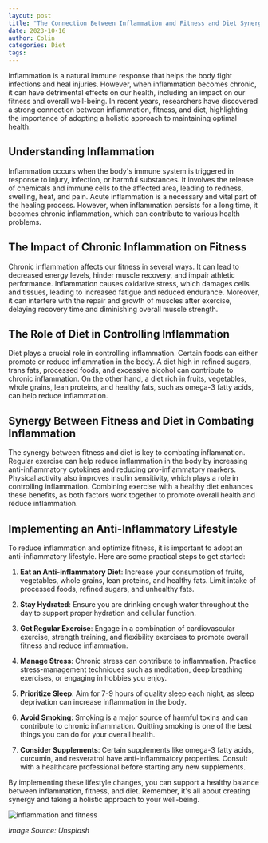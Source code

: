 ```yaml
---
layout: post
title: "The Connection Between Inflammation and Fitness and Diet Synergy"
date: 2023-10-16
author: Colin
categories: Diet
tags: 
---
```


Inflammation is a natural immune response that helps the body fight infections and heal injuries. However, when inflammation becomes chronic, it can have detrimental effects on our health, including an impact on our fitness and overall well-being. In recent years, researchers have discovered a strong connection between inflammation, fitness, and diet, highlighting the importance of adopting a holistic approach to maintaining optimal health.

## Understanding Inflammation

Inflammation occurs when the body's immune system is triggered in response to injury, infection, or harmful substances. It involves the release of chemicals and immune cells to the affected area, leading to redness, swelling, heat, and pain. Acute inflammation is a necessary and vital part of the healing process. However, when inflammation persists for a long time, it becomes chronic inflammation, which can contribute to various health problems.

## The Impact of Chronic Inflammation on Fitness

Chronic inflammation affects our fitness in several ways. It can lead to decreased energy levels, hinder muscle recovery, and impair athletic performance. Inflammation causes oxidative stress, which damages cells and tissues, leading to increased fatigue and reduced endurance. Moreover, it can interfere with the repair and growth of muscles after exercise, delaying recovery time and diminishing overall muscle strength.

## The Role of Diet in Controlling Inflammation

Diet plays a crucial role in controlling inflammation. Certain foods can either promote or reduce inflammation in the body. A diet high in refined sugars, trans fats, processed foods, and excessive alcohol can contribute to chronic inflammation. On the other hand, a diet rich in fruits, vegetables, whole grains, lean proteins, and healthy fats, such as omega-3 fatty acids, can help reduce inflammation.

## Synergy Between Fitness and Diet in Combating Inflammation

The synergy between fitness and diet is key to combating inflammation. Regular exercise can help reduce inflammation in the body by increasing anti-inflammatory cytokines and reducing pro-inflammatory markers. Physical activity also improves insulin sensitivity, which plays a role in controlling inflammation. Combining exercise with a healthy diet enhances these benefits, as both factors work together to promote overall health and reduce inflammation.

## Implementing an Anti-Inflammatory Lifestyle

To reduce inflammation and optimize fitness, it is important to adopt an anti-inflammatory lifestyle. Here are some practical steps to get started:

1. **Eat an Anti-inflammatory Diet**: Increase your consumption of fruits, vegetables, whole grains, lean proteins, and healthy fats. Limit intake of processed foods, refined sugars, and unhealthy fats.

2. **Stay Hydrated**: Ensure you are drinking enough water throughout the day to support proper hydration and cellular function.

3. **Get Regular Exercise**: Engage in a combination of cardiovascular exercise, strength training, and flexibility exercises to promote overall fitness and reduce inflammation.

4. **Manage Stress**: Chronic stress can contribute to inflammation. Practice stress-management techniques such as meditation, deep breathing exercises, or engaging in hobbies you enjoy.

5. **Prioritize Sleep**: Aim for 7-9 hours of quality sleep each night, as sleep deprivation can increase inflammation in the body.

6. **Avoid Smoking**: Smoking is a major source of harmful toxins and can contribute to chronic inflammation. Quitting smoking is one of the best things you can do for your overall health.

7. **Consider Supplements**: Certain supplements like omega-3 fatty acids, curcumin, and resveratrol have anti-inflammatory properties. Consult with a healthcare professional before starting any new supplements.

By implementing these lifestyle changes, you can support a healthy balance between inflammation, fitness, and diet. Remember, it's all about creating synergy and taking a holistic approach to your well-being.

![inflammation and fitness](https://source.unsplash.com/1600x900/?fitness)

*Image Source: Unsplash*